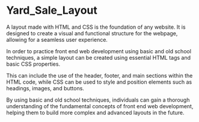 ﻿# Yard_Sale_Layout
 
 A layout made with HTML and CSS is the foundation of any website. It is designed to create a visual and functional structure for the webpage, allowing for a seamless user experience. 
 
 In order to practice front end web development using basic and old school techniques, a simple layout can be created using essential HTML tags and basic CSS properties. 
 
 This can include the use of the header, footer, and main sections within the HTML code, while CSS can be used to style and position elements such as headings, images, and buttons. 
 
 By using basic and old school techniques, individuals can gain a thorough understanding of the fundamental concepts of front end web development, helping them to build more complex and advanced layouts in the future.
